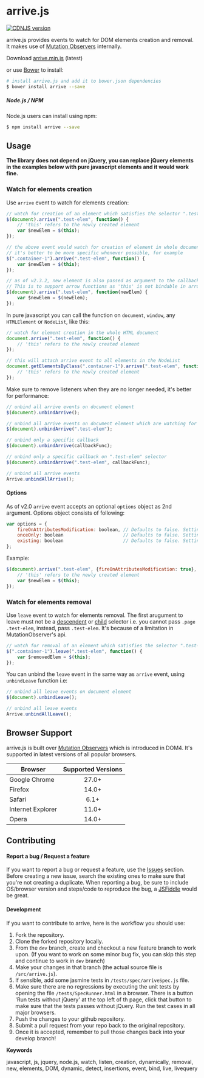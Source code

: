# arrive.js
[![CDNJS version](https://img.shields.io/cdnjs/v/arrive.svg)](https://cdnjs.com/libraries/arrive)

arrive.js provides events to watch for DOM elements creation and removal. It makes use of [Mutation Observers](https://developer.mozilla.org/en/docs/Web/API/MutationObserver) internally.

Download [arrive.min.js](https://raw.githubusercontent.com/uzairfarooq/arrive/master/minified/arrive.min.js) (latest)

or use [Bower](http://bower.io/) to install:

```bash
# install arrive.js and add it to bower.json dependencies
$ bower install arrive --save
```

##### Node.js / NPM
Node.js users can install using npm:

```bash
$ npm install arrive --save
```

## Usage
**The library does not depend on jQuery, you can replace jQuery elements in the examples below with pure javascript elements and it would work fine.**
### Watch for elements creation
Use `arrive` event to watch for elements creation:
```javascript
// watch for creation of an element which satisfies the selector ".test-elem"
$(document).arrive(".test-elem", function() {
    // 'this' refers to the newly created element
    var $newElem = $(this);
});

// the above event would watch for creation of element in whole document
// it's better to be more specific whenever possible, for example
$(".container-1").arrive(".test-elem", function() {
    var $newElem = $(this);
});

// as of v2.3.2, new element is also passed as argument to the callback function.
// This is to support arrow functions as 'this' is not bindable in arrow functions.
$(document).arrive(".test-elem", function(newElem) {
    var $newElem = $(newElem);
});
```

In pure javascript you can call the function on `document`, `window`, any `HTMLElement` or `NodeList`, like this:
```javascript
// watch for element creation in the whole HTML document
document.arrive(".test-elem", function() {
    // 'this' refers to the newly created element
});

// this will attach arrive event to all elements in the NodeList
document.getElementsByClass(".container-1").arrive(".test-elem", function() {
    // 'this' refers to the newly created element
});
```

Make sure to remove listeners when they are no longer needed, it's better for performance:
```javascript
// unbind all arrive events on document element
$(document).unbindArrive();

// unbind all arrive events on document element which are watching for ".test-elem" selector
$(document).unbindArrive(".test-elem");

// unbind only a specific callback
$(document).unbindArrive(callbackFunc);

// unbind only a specific callback on ".test-elem" selector
$(document).unbindArrive(".test-elem", callbackFunc);

// unbind all arrive events
Arrive.unbindAllArrive();
```

#### Options
As of v2.0 `arrive` event accepts an optional `options` object as 2nd argument. Options object consists of following:
```javascript
var options = {
    fireOnAttributesModification: boolean, // Defaults to false. Setting it to true would make arrive event fire on existing elements which start to satisfy selector after some modification in DOM attributes (an arrive event won't fire twice for a single element even if the option is true). If false, it'd only fire for newly created elements.
    onceOnly: boolean                      // Defaults to false. Setting it to true would ensure that registered callbacks fire only once. No need to unbind the event if the attribute is set to true, it'll automatically unbind after firing once.
    existing: boolean                      // Defaults to false. Setting it to true would ensure that the registered callback is fired for the elements that already exist in the DOM and match the selector. If options.onceOnly is set, the callback is only called once with the first element matching the selector.
};
```
Example:
```javascript
$(document).arrive(".test-elem", {fireOnAttributesModification: true}, function() {
    // 'this' refers to the newly created element
    var $newElem = $(this);
});
```

### Watch for elements removal
Use `leave` event to watch for elements removal.
The first arugument to leave must not be a [descendent](https://developer.mozilla.org/en-US/docs/Web/CSS/Descendant_selectors) or [child](https://developer.mozilla.org/en-US/docs/Web/CSS/Child_selectors) selector i.e. you cannot pass `.page .test-elem`, instead, pass `.test-elem`. It's because of a limitation in MutationObserver's api.

```javascript
// watch for removal of an element which satisfies the selector ".test-elem"
$(".container-1").leave(".test-elem", function() {
    var $removedElem = $(this);
});
```

You can unbind the `leave` event in the same way as `arrive` event, using `unbindLeave` function i.e:

```javascript
// unbind all leave events on document element
$(document).unbindLeave();

// unbind all leave events
Arrive.unbindAllLeave();
```


## Browser Support
arrive.js is built over [Mutation Observers](https://developer.mozilla.org/en/docs/Web/API/MutationObserver) which is introduced in DOM4. It's supported in latest versions of all popular browsers.

| Browser           | Supported Versions
| ------------------|:-----------------:|
| Google Chrome     | 27.0+             |
| Firefox           | 14.0+             |
| Safari            | 6.1+              |
| Internet Explorer | 11.0+             |
| Opera             | 14.0+             |

## Contributing
#### Report a bug / Request a feature
If you want to report a bug or request a feature, use the [Issues](https://github.com/uzairfarooq/arrive/issues) section. Before creating a new issue, search the existing ones to make sure that you're not creating a duplicate. When reporting a bug, be sure to include OS/browser version and steps/code to reproduce the bug, a [JSFiddle](http://jsfiddle.net/) would be great.

#### Development
If you want to contribute to arrive, here is the workflow you should use:

1. Fork the repository.
2. Clone the forked repository locally.
3. From the `dev` branch, create and checkout a new feature branch to work upon. (If you want to work on some minor bug fix, you can skip this step and continue to work in `dev` branch)
4. Make your changes in that branch (the actual source file is `/src/arrive.js`).
5. If sensible, add some jasmine tests in `/tests/spec/arriveSpec.js` file.
6. Make sure there are no regressions by executing the unit tests by opening the file `/tests/SpecRunner.html` in a browser. There is a button 'Run tests without jQuery' at the top left of th page, click that button to make sure that the tests passes without jQuery. Run the test cases in all major browsers.
7. Push the changes to your github repository.
8. Submit a pull request from your repo back to the original repository.
9. Once it is accepted, remember to pull those changes back into your develop branch!


**Keywords**

javascript, js, jquery, node.js, watch, listen, creation, dynamically, removal, new, elements, DOM, dynamic, detect, insertions, event, bind, live, livequery

